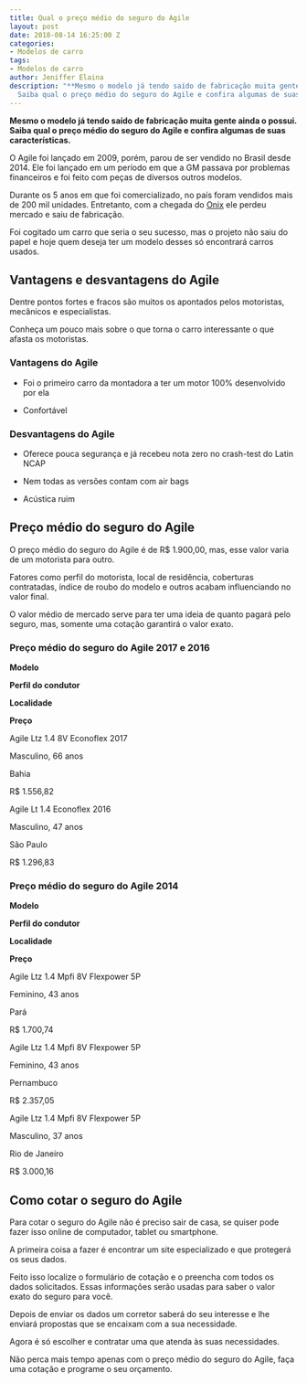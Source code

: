 ```yaml
---
title: Qual o preço médio do seguro do Agile
layout: post
date: 2018-08-14 16:25:00 Z
categories:
- Modelos de carro
tags:
- Modelos de carro
author: Jeniffer Elaina
description: "**Mesmo o modelo já tendo saído de fabricação muita gente ainda o possui.
  Saiba qual o preço médio do seguro do Agile e confira algumas de suas características.**"
---
```


**Mesmo o modelo já tendo saído de fabricação muita gente ainda o possui. Saiba qual o preço médio do seguro do Agile e confira algumas de suas características.**

O Agile foi lançado em 2009, porém, parou de ser vendido no Brasil desde 2014. Ele foi lançado em um período em que a GM passava por problemas financeiros e foi feito com peças de diversos outros modelos.

Durante os 5 anos em que foi comercializado, no país foram vendidos mais de 200 mil unidades. Entretanto, com a chegada do [Onix](https://www.segurodeautomovel.org/preco-medio-do-seguro-do-onix) ele perdeu mercado e saiu de fabricação.

Foi cogitado um carro que seria o seu sucesso, mas o projeto não saiu do papel e hoje quem deseja ter um modelo desses só encontrará carros usados.

## **Vantagens e desvantagens do Agile**

Dentre pontos fortes e fracos são muitos os apontados pelos motoristas, mecânicos e especialistas.

Conheça um pouco mais sobre o que torna o carro interessante o que afasta os motoristas.

### Vantagens do Agile

* Foi o primeiro carro da montadora a ter um motor 100% desenvolvido por ela

* Confortável

### Desvantagens do Agile

* Oferece pouca segurança e já recebeu nota zero no crash-test do Latin NCAP

* Nem todas as versões contam com air bags

* Acústica ruim

## **Preço médio do seguro do Agile**

O preço médio do seguro do Agile é de R$ 1.900,00, mas, esse valor varia de um motorista para outro.

Fatores como perfil do motorista, local de residência, coberturas contratadas, índice de roubo do modelo e outros acabam influenciando no valor final.

O valor médio de mercado serve para ter uma ideia de quanto pagará pelo seguro, mas, somente uma cotação garantirá o valor exato.

### **Preço médio do seguro do Agile 2017 e 2016**

**Modelo**

**Perfil do condutor**

**Localidade**

**Preço**

Agile Ltz 1.4 8V Econoflex 2017

Masculino, 66 anos

Bahia

R$ 1.556,82

Agile Lt 1.4 Econoflex 2016

Masculino, 47 anos

São Paulo

R$ 1.296,83

### **Preço médio do seguro do Agile 2014**

**Modelo**

**Perfil do condutor**

**Localidade**

**Preço**

Agile Ltz 1.4 Mpfi 8V Flexpower 5P

Feminino, 43 anos

Pará

R$ 1.700,74

Agile Ltz 1.4 Mpfi 8V Flexpower 5P

Feminino, 43 anos

Pernambuco

R$ 2.357,05

Agile Ltz 1.4 Mpfi 8V Flexpower 5P

Masculino, 37 anos

Rio de Janeiro

R$ 3.000,16

## **Como cotar o seguro do Agile**

Para cotar o seguro do Agile não é preciso sair de casa, se quiser pode fazer isso online de computador, tablet ou smartphone.

A primeira coisa a fazer é encontrar um site especializado e que protegerá os seus dados.

Feito isso localize o formulário de cotação e o preencha com todos os dados solicitados. Essas informações serão usadas para saber o valor exato do seguro para você.

Depois de enviar os dados um corretor saberá do seu interesse e lhe enviará propostas que se encaixam com a sua necessidade.

Agora é só escolher e contratar uma que atenda às suas necessidades.

Não perca mais tempo apenas com o preço médio do seguro do Agile, faça uma cotação e programe o seu orçamento.